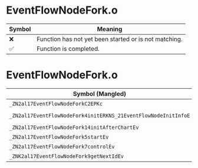 # EventFlowNodeFork.o
| Symbol | Meaning 
| ------------- | ------------- 
| :x: | Function has not yet been started or is not matching. 
| :white_check_mark: | Function is completed. 


# EventFlowNodeFork.o
| Symbol (Mangled) | Symbol (Demangled) | Decompiled? |
| ------------- |  ------------- | ------------- |
| `_ZN2al17EventFlowNodeForkC2EPKc` | `al::EventFlowNodeFork::EventFlowNodeFork(char const*)` | :white_check_mark: |
| `_ZN2al17EventFlowNodeFork4initERKNS_21EventFlowNodeInitInfoE` | `al::EventFlowNodeFork::init(al::EventFlowNodeInitInfo const&)` | :white_check_mark: |
| `_ZN2al17EventFlowNodeFork14initAfterChartEv` | `al::EventFlowNodeFork::initAfterChart(void)` | :white_check_mark: |
| `_ZN2al17EventFlowNodeFork5startEv` | `al::EventFlowNodeFork::start(void)` | :white_check_mark: |
| `_ZN2al17EventFlowNodeFork7controlEv` | `al::EventFlowNodeFork::control(void)` | :white_check_mark: |
| `_ZNK2al17EventFlowNodeFork9getNextIdEv` | `al::EventFlowNodeFork::getNextId(void)const` | :white_check_mark: |
